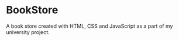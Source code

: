 # BookStore
A book store created with HTML, CSS and JavaScript as a part of my university project. 
